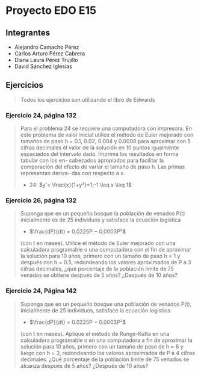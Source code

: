 # Proyecto EDO E15

## Integrantes

- Alejandro Camacho Pérez
- Carlos Arturo Pérez Cabrera
- Diana Laura Pérez Trujillo
- David Sánchez Iglesias

## Ejercicios

> Todos los ejercicios son utilizando el libro de Edwards

### Ejercicio 24, página 132

> Para el problema 24 se requiere una computadora con
impresora. En este problema de valor inicial utilice el método de Euler mejorado con tamaños de paso h = 0.1, 0.02,
0.004 y 0.0008 para aproximar con 5 cifras decimales el valor
de la solución en 10 puntos igualmente espaciados del intervalo dado. Imprima los resultados en forma tabular con los en-
cabezados apropiados para facilitar la comparación del efecto
de variar el tamaño de paso h. Las primas representan deriva-
das con respecto a x.
>
> - 24: $y'= \frac{x}{1+y²}=1;-1 \leq x \leq 1$

### Ejercicio 26, página 132

> Suponga que
en un pequeño bosque la población de venados P(t) inicialmente es de 25 individuos y satisface la ecuación
logística  
>
>- $\frac{dP}{dt} = 0.0225P − 0.0003P²$  
>
>(con t en meses). Utilice el método de Euler mejorado con
una calculadora programable o una computadora con el fin
de aproximar la solución para 10 años, primero con un tamaño de paso h = 1 y después con h = 0.5, redondeando
los valores aproximados de P a 3 cifras decimales, ¿qué
porcentaje de la población límite de 75 venados se obtiene
después de 5 años? ¿Después de 10 años?

### Ejercicio 24, Página 142

>Suponga
que en un pequeño bosque una población de venados P(t),
inicialmente de 25 individuos, satisface la ecuación logística
>
>- $\frac{dP}{dt} = 0.0225P − 0.0003P²$  
>
>(con t en meses). Aplique el método de Runge-Kutta en
una calculadora programable o en una computadora a fin
de aproximar la solución para 10 años, primero con un tamaño de paso de h = 6 y luego con h = 3, redondeando
los valores aproximados de P a 4 cifras decimales. ¿Qué
porcentaje de la población límite de 75 venados se alcanza después de 5 años? ¿Después de 10 años?
